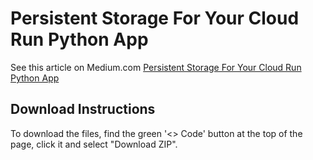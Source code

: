 # Persistent Storage For Your Cloud Run Python App


See this article on Medium.com [Persistent Storage For Your Cloud Run Python App](https://medium.com/@markwkiehl/persistent-storage-for-your-cloud-run-python-app-26f06d91ef6a)

## Download Instructions
To download the files, find the green '<> Code' button at the top of the page, click it and select "Download ZIP".

